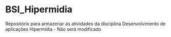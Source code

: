 # BSI_Hipermidia
Repositório para armazenar as atividades da disciplina Desenvolvimento de aplicações Hipermídia - Não será modificado
